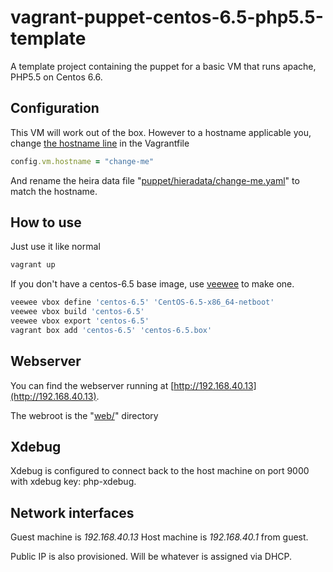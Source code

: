 vagrant-puppet-centos-6.5-php5.5-template
=========================================

A template project containing the puppet for a basic VM that runs apache, PHP5.5 on Centos 6.6.

Configuration
-------------

This VM will work out of the box. However to a hostname applicable you, change [the hostname line](https://github.com/PurpleBooth/vagrant-puppet-centos-6.5-php5.5-template/blob/master/Vagrantfile#L9) in the Vagrantfile
```ruby
config.vm.hostname = "change-me"
```

And rename the heira data file "[puppet/hieradata/change-me.yaml](https://github.com/PurpleBooth/vagrant-puppet-centos-6.5-php5.5-template/blob/master/puppet/hieradata/change-me.yaml)" to match the hostname.

How to use
----------
Just use it like normal

```bash
vagrant up
```

If you don't have a centos-6.5 base image, use [veewee](https://github.com/jedi4ever/veewee) to make one.
```bash
veewee vbox define 'centos-6.5' 'CentOS-6.5-x86_64-netboot'
veewee vbox build 'centos-6.5'
veewee vbox export 'centos-6.5'
vagrant box add 'centos-6.5' 'centos-6.5.box'
```

Webserver
---------
You can find the webserver running at [http://192.168.40.13](http://192.168.40.13).

The webroot is the "[web/](https://github.com/PurpleBooth/vagrant-puppet-centos-6.5-php5.5-template/tree/master/web)" directory


Xdebug
------

Xdebug is configured to connect back to the host machine on port 9000 with xdebug key: php-xdebug.


Network interfaces
------------------

Guest machine is *192.168.40.13*
Host machine is *192.168.40.1* from guest.

Public IP is also provisioned. Will be whatever is assigned via DHCP.
